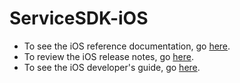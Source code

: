 # ServiceSDK-iOS

* To see the iOS reference documentation, go [here](http://forcedotcom.github.io/ServiceSDK-iOS/).
* To review the iOS release notes, go [here](https://github.com/forcedotcom/ServiceSDK-iOS/releases).
* To see the iOS developer's guide, go [here](https://developer.salesforce.com/docs/atlas.en-us.noversion.service_sdk_ios.meta/service_sdk_ios/servicesdk_ios_dev_guide.htm).

